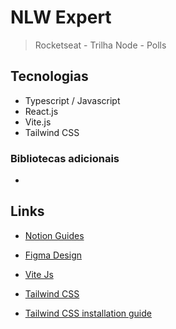 # NLW Expert

> Rocketseat - Trilha Node - Polls

## Tecnologias

- Typescript / Javascript
- React.js
- Vite.js
- Tailwind CSS

### Bibliotecas adicionais

-

## Links

- [Notion Guides](https://efficient-sloth-d85.notion.site/NLW-14-Expert-9e11ff472de64b08a5f9e277a20c3ecc)

- [Figma Design](https://www.figma.com/community/file/1336456128647909148)

- [Vite Js](https://vitejs.dev/)

- [Tailwind CSS](https://tailwindcss.com/)

- [Tailwind CSS installation guide](https://tailwindcss.com/docs/guides/vite#react)
